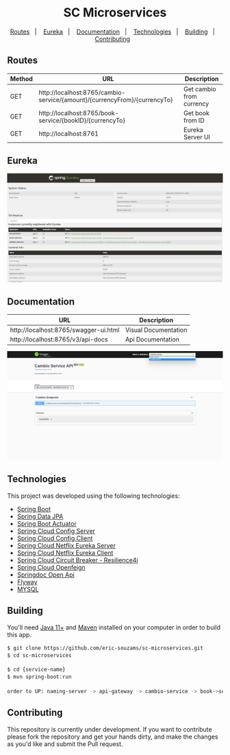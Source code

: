 <h1 align="center">
  SC Microservices
</h1>

<p align="center">
  <a href="#routes">Routes</a>&nbsp;&nbsp;&nbsp;|&nbsp;&nbsp;&nbsp;
  <a href="#eureka">Eureka</a>&nbsp;&nbsp;&nbsp;|&nbsp;&nbsp;&nbsp;
  <a href="#documentation">Documentation</a>&nbsp;&nbsp;&nbsp;|&nbsp;&nbsp;&nbsp;
  <a href="#technologies">Technologies</a>&nbsp;&nbsp;&nbsp;|&nbsp;&nbsp;&nbsp;
  <a href="#building">Building</a>&nbsp;&nbsp;&nbsp;|&nbsp;&nbsp;&nbsp;
  <a href="#contributing">Contributing</a>&nbsp;&nbsp;&nbsp;
</p>


## Routes
| Method | URL                                                                       | Description              |
|--------|---------------------------------------------------------------------------|--------------------------|
| GET    | http://localhost:8765/cambio-service/{amount}/{currencyFrom}/{currencyTo} | Get cambio from currency |
| GET    | http://localhost:8765/book-service/{bookID}/{currencyTo}                  | Get book from ID         |
| GET    | http://localhost:8761                                                     | Eureka Server UI         |


## Eureka
<img src="public/2.jpg">


## Documentation
| URL                                                                          | Description                    |
|------------------------------------------------------------------------------|--------------------------------|
| http://localhost:8765/swagger-ui.html                                        | Visual Documentation           |
| http://localhost:8765/v3/api-docs                                            | Api Documentation              |

<img src="public/1.jpg">


## Technologies
This project was developed using the following technologies:
- [Spring Boot](https://spring.io/)
- [Spring Data JPA](https://spring.io/projects/spring-data-jpa)
- [Spring Boot Actuator]()
- [Spring Cloud Config Server]()
- [Spring Cloud Config Client]()
- [Spring Cloud Netflix Eureka Server]()
- [Spring Cloud Netflix Eureka Client]()
- [Spring Cloud Circuit Breaker - Resilience4j]()
- [Spring Cloud Openfeign]()
- [Springdoc Open Api](https://springdoc.org/)
- [Flyway](https://flywaydb.org/)
- [MYSQL](https://www.mysql.com/)


## Building
You'll need [Java 11+](https://www.oracle.com/br/java/technologies/javase-jdk11-downloads.html) and [Maven](https://maven.apache.org/download.cgi) installed on your computer in order to build this app.

```bash
$ git clone https://github.com/eric-souzams/sc-microservices.git
$ cd sc-microservices

$ cd {service-name}
$ mvn spring-boot:run

order to UP: naming-server -> api-gateway -> cambio-service -> book->service 
```


## Contributing
This repository is currently under development. If you want to contribute please fork the repository and get your hands dirty, and make the changes as you'd like and submit the Pull request.